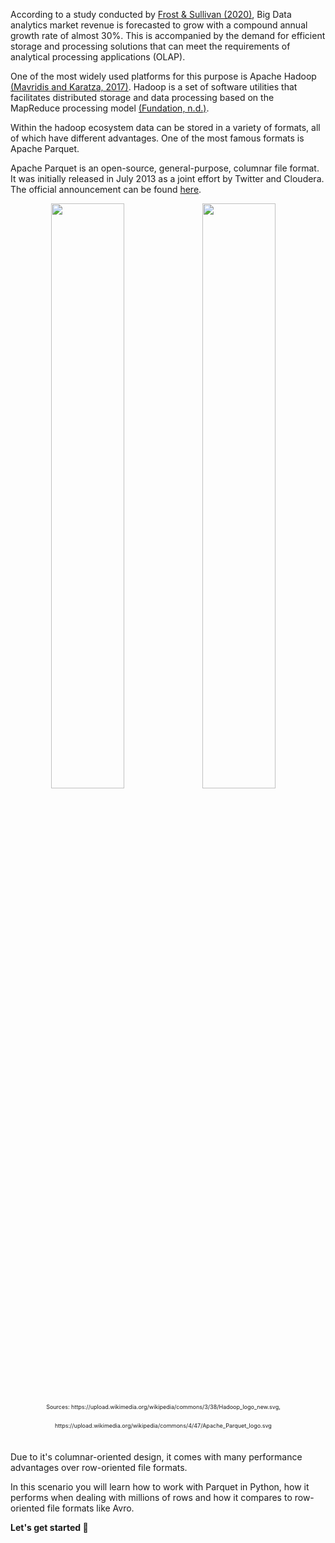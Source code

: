 According to a study conducted by [Frost & Sullivan (2020)][1], Big Data analytics market revenue is forecasted to grow with a compound annual growth rate of almost 30%.
This is accompanied by the demand for efficient storage and processing solutions that can meet the requirements of analytical processing applications (OLAP).

One of the most widely used platforms for this purpose is Apache Hadoop [(Mavridis and Karatza, 2017)][2]. Hadoop is a set of software utilities that facilitates distributed storage and data processing based on the MapReduce processing model [(Fundation, n.d.)][3].

Within the hadoop ecosystem data can be stored in a variety of formats, all of which have different advantages. One of the most famous formats is Apache Parquet.

Apache Parquet is an open-source, general-purpose, columnar file format. It was initially released in July 2013 as a joint effort by Twitter and Cloudera. The official announcement can be found [here][4].

<p float="left" style="text-align:center;font-size:9px;line-height:30px;padding-right:3%">
  <img src="https://upload.wikimedia.org/wikipedia/commons/3/38/Hadoop_logo_new.svg" width=49% />
  <img src="https://upload.wikimedia.org/wikipedia/commons/4/47/Apache_Parquet_logo.svg" width=49%/>
  Sources: https://upload.wikimedia.org/wikipedia/commons/3/38/Hadoop_logo_new.svg, https://upload.wikimedia.org/wikipedia/commons/4/47/Apache_Parquet_logo.svg
</p>
<br>
Due to it's columnar-oriented design, it comes with many performance advantages over row-oriented file formats. <br>

In this scenario you will learn how to work with Parquet in Python, how it performs when dealing with millions of rows and how it compares to row-oriented file formats like Avro.<br>

**Let's get started 🚀**


[1]: https://www.statista.com/statistics/947745/worldwide-total-data-market-revenue/
[2]: https://doi.org/10.1016/j.jss.2016.11.037
[3]: https://hadoop.apache.org/
[4]: https://blog.twitter.com/engineering/en_us/a/2013/announcing-parquet-10-columnar-storage-for-hadoop
